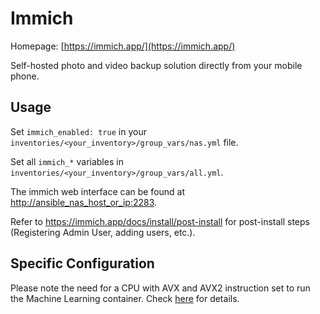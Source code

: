 # Immich

Homepage: [https://immich.app/](https://immich.app/)

Self-hosted photo and video backup solution directly from your mobile phone.

## Usage

Set `immich_enabled: true` in your `inventories/<your_inventory>/group_vars/nas.yml` file.

Set all `immich_*` variables in `inventories/<your_inventory>/group_vars/all.yml`.

The immich web interface can be found at [http://ansible_nas_host_or_ip:2283](http://ansible_nas_host_or_ip:2283).

Refer to <https://immich.app/docs/install/post-install> for post-install steps (Registering Admin User, adding users, etc.).

## Specific Configuration

Please note the need for a CPU with AVX and AVX2 instruction set to run the Machine Learning container. Check [here](https://github.com/immich-app/immich/tree/c436c57cc9a2a23ae1fbd3ea52eeb947f32261cd#tensorflow-build-issue) for details.
